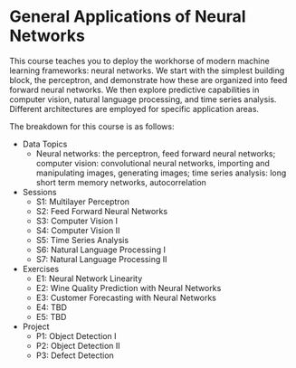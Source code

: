 # General Applications of Neural Networks

This course teaches you to deploy the workhorse of modern machine learning frameworks: neural networks. We start with the simplest building block, the perceptron, and demonstrate how these are organized into feed forward neural networks. We then explore predictive capabilities in computer vision, natural language processing, and time series analysis. Different architectures are employed for specific application areas.

The breakdown for this course is as follows:

*	Data Topics
    * Neural networks: the perceptron, feed forward neural networks; computer vision: convolutional neural networks, importing and manipulating images, generating images; time series analysis: long short term memory networks, autocorrelation
*	Sessions
    * S1: Multilayer Perceptron
    * S2: Feed Forward Neural Networks
    * S3: Computer Vision I
    * S4: Computer Vision II
    * S5: Time Series Analysis
    * S6: Natural Language Processing I
    * S7: Natural Language Processing II
*	Exercises
    * E1: Neural Network Linearity
    * E2: Wine Quality Prediction with Neural Networks
    * E3: Customer Forecasting with Neural Networks
    * E4: TBD
    * E5: TBD
*	Project
    * P1: Object Detection I
    * P2: Object Detection II
    * P3: Defect Detection